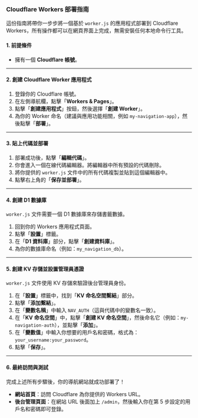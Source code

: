 ### Cloudflare Workers 部署指南



這份指南將帶你一步步將一個基於 `worker.js` 的應用程式部署到 Cloudflare Workers，所有操作都可以在網頁界面上完成，無需安裝任何本地命令行工具。



#### 1. 前提條件



- 擁有一個 **Cloudflare 帳號**。

------



#### 2. 創建 Cloudflare Worker 應用程式



1. 登錄你的 Cloudflare 帳號。
2. 在左側導航欄，點擊「**Workers & Pages**」。
3. 點擊「**創建應用程式**」按鈕，然後選擇「**創建 Worker**」。
4. 為你的 Worker 命名（建議與應用功能相關，例如 `my-navigation-app`），然後點擊「**部署**」。

------



#### 3. 貼上代碼並部署



1. 部署成功後，點擊「**編輯代碼**」。
2. 你會進入一個在線代碼編輯器。將編輯器中所有預設的代碼刪除。
3. 將你提供的 `worker.js` 文件中的所有代碼複製並貼到這個編輯器中。
4. 點擊右上角的「**保存並部署**」。

------



#### 4. 創建 D1 數據庫



`worker.js` 文件需要一個 D1 數據庫來存儲書籤數據。

1. 回到你的 Workers 應用程式頁面。
2. 點擊「**設置**」標籤。
3. 在「**D1 資料庫**」部分，點擊「**創建資料庫**」。
4. 為你的數據庫命名（例如：`my_navigation_db`）。

------



#### 5. 創建 KV 存儲並設置管理員憑證



`worker.js` 文件使用 KV 存儲來驗證後台管理員身份。

1. 在「**設置**」標籤中，找到「**KV 命名空間繫結**」部分。
2. 點擊「**添加繫結**」。
3. 在「**變數名稱**」中輸入 `NAV_AUTH`（這與代碼中的變數名一致）。
4. 在「**KV 命名空間**」中，點擊「**創建 KV 命名空間**」，然後命名它（例如：`my-navigation-auth`），並點擊「**添加**」。
5. 在「**變數值**」中輸入你想要的用戶名和密碼，格式為：`your_username:your_password`。
6. 點擊「**保存**」。

------



#### 6. 最終訪問與測試



完成上述所有步驟後，你的導航網站就成功部署了！

- **網站首頁**：訪問 Cloudflare 為你提供的 Workers URL。
- **後台管理頁面**：在網站 URL 後面加上 `/admin`，然後輸入你在第 5 步設定的用戶名和密碼即可登錄。
